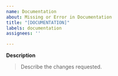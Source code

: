 ```yaml
---
name: Documentation
about: Missing or Error in Documentation
title: "[DOCUMENTATION]"
labels: documentation
assignees: ''

---
```


**Description**
> Describe the changes requested.


